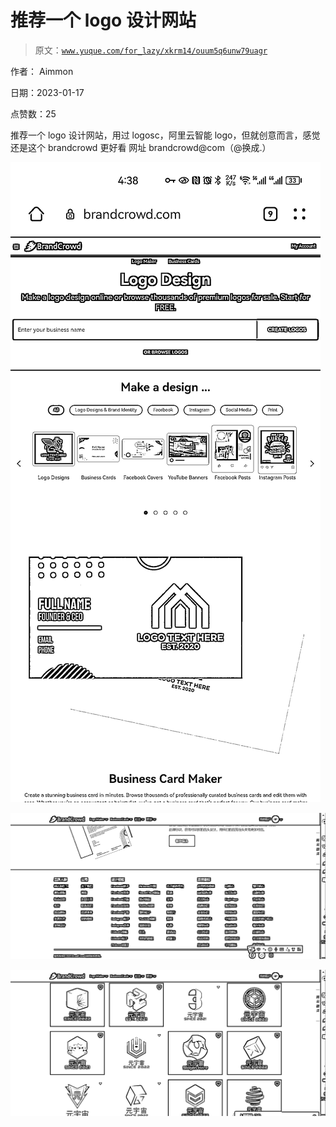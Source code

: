 # 推荐一个 logo 设计网站

> 原文：[`www.yuque.com/for_lazy/xkrm14/ouum5q6unw79uagr`](https://www.yuque.com/for_lazy/xkrm14/ouum5q6unw79uagr)



作者： Aimmon 

日期：2023-01-17 

点赞数：25 

推荐一个 logo 设计网站，用过 logosc，阿里云智能 logo，但就创意而言，感觉还是这个 brandcrowd 更好看 网址 brandcrowd@com（@换成.） 

![](img/a1f8ba58557012c8c54981cb6b3df2e5.png) 

![](img/4f767c37e7841e17ff792a99ee4bdcd1.png) 

![](img/3446d6f7b830d745d40a1d3534ccdc12.png) 

